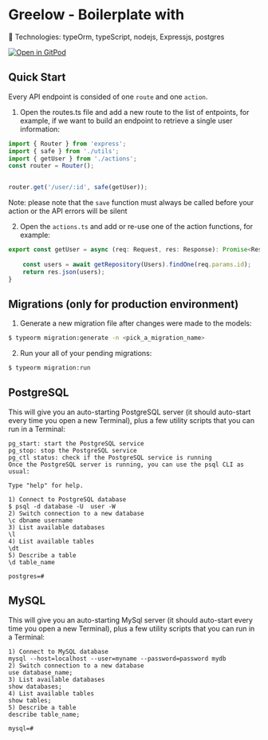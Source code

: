 # Greelow - Boilerplate with 

🍬 Technologies: typeOrm, typeScript, nodejs, Expressjs, postgres

[![Open in GitPod](https://gitpod.io/button/open-in-gitpod.svg)](https://github.com/Greelow-LLC/boiler-express-type)


## Quick Start

Every API endpoint is consided of one `route` and one `action`.

1. Open the routes.ts file and add a new route to the list of entpoints, for example, if we want to build an endpoint to retrieve a single user information:

```js
import { Router } from 'express';
import { safe } from './utils';
import { getUser } from './actions';
const router = Router();


router.get('/user/:id', safe(getUser));
```

Note: please note that the `save` function must always be called before your action or the API errors will be silent

2. Open the `actions.ts` and add or re-use one of the action functions, for example:

```js
export const getUser = async (req: Request, res: Response): Promise<Response> =>{
	
	const users = await getRepository(Users).findOne(req.params.id);
	return res.json(users);
}
```


## Migrations (only for production environment)

1. Generate a new migration file after changes were made to the models:

```bash
$ typeorm migration:generate -n <pick_a_migration_name>
```

2. Run your all of your pending migrations:

```bash
$ typeorm migration:run
```



## PostgreSQL


This will give you an auto-starting PostgreSQL server (it should auto-start every time you open a new Terminal), plus a few utility scripts that you can run in a Terminal:

```
pg_start: start the PostgreSQL service
pg_stop: stop the PostgreSQL service
pg_ctl status: check if the PostgreSQL service is running
Once the PostgreSQL server is running, you can use the psql CLI as usual:

Type "help" for help.

1) Connect to PostgreSQL database
$ psql -d database -U  user -W
2) Switch connection to a new database
\c dbname username
3) List available databases
\l
4) List available tables
\dt
5) Describe a table
\d table_name

postgres=#
```

## MySQL


This will give you an auto-starting MySql server (it should auto-start every time you open a new Terminal), plus a few utility scripts that you can run in a Terminal:

```
1) Connect to MySQL database
mysql --host=localhost --user=myname --password=password mydb
2) Switch connection to a new database
use database_name;
3) List available databases
show databases;
4) List available tables
show tables;
5) Describe a table
describe table_name;

mysql=#
```
